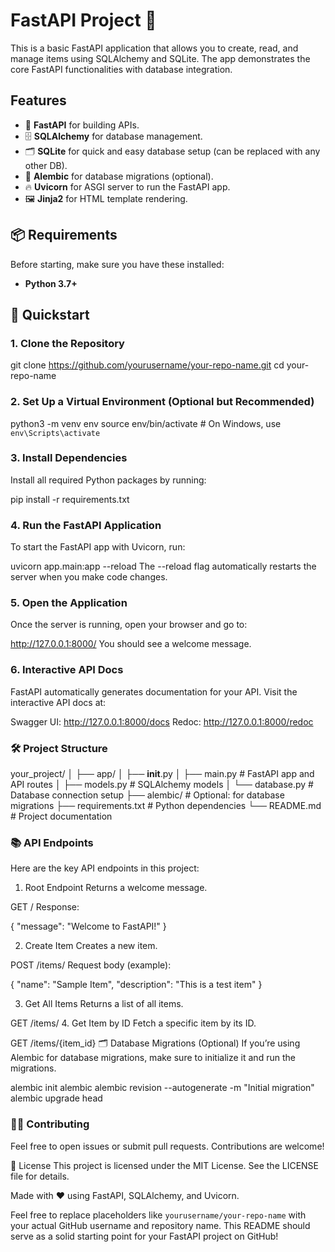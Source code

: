 # FastAPI Project 🚀

This is a basic FastAPI application that allows you to create, read, and manage items using SQLAlchemy and SQLite. The app demonstrates the core FastAPI functionalities with database integration.

## Features

- 🧩 **FastAPI** for building APIs.
- 🗄️ **SQLAlchemy** for database management.
- 🗂 **SQLite** for quick and easy database setup (can be replaced with any other DB).
- 🔄 **Alembic** for database migrations (optional).
- 🔥 **Uvicorn** for ASGI server to run the FastAPI app.
- 🖼 **Jinja2** for HTML template rendering.

## 📦 Requirements

Before starting, make sure you have these installed:

- **Python 3.7+**

## 🚀 Quickstart

### 1. Clone the Repository

git clone https://github.com/yourusername/your-repo-name.git
cd your-repo-name

### 2. Set Up a Virtual Environment (Optional but Recommended)

python3 -m venv env
source env/bin/activate  # On Windows, use `env\Scripts\activate`

### 3. Install Dependencies
Install all required Python packages by running:

pip install -r requirements.txt

### 4. Run the FastAPI Application
To start the FastAPI app with Uvicorn, run:

uvicorn app.main:app --reload
The --reload flag automatically restarts the server when you make code changes.

### 5. Open the Application
Once the server is running, open your browser and go to:

http://127.0.0.1:8000/
You should see a welcome message.

### 6. Interactive API Docs
FastAPI automatically generates documentation for your API. Visit the interactive API docs at:

Swagger UI: http://127.0.0.1:8000/docs
Redoc: http://127.0.0.1:8000/redoc

### 🛠️ Project Structure

your_project/
│
├── app/
│   ├── __init__.py
│   ├── main.py            # FastAPI app and API routes
│   ├── models.py          # SQLAlchemy models
│   └── database.py        # Database connection setup
├── alembic/                # Optional: for database migrations
├── requirements.txt        # Python dependencies
└── README.md               # Project documentation

### 📚 API Endpoints
Here are the key API endpoints in this project:

1. Root Endpoint
Returns a welcome message.

GET /
Response:

{
  "message": "Welcome to FastAPI!"
}

2. Create Item
Creates a new item.

POST /items/
Request body (example):

{
  "name": "Sample Item",
  "description": "This is a test item"
}

3. Get All Items
Returns a list of all items.

GET /items/
4. Get Item by ID
Fetch a specific item by its ID.

GET /items/{item_id}
🗂️ Database Migrations (Optional)
If you’re using Alembic for database migrations, make sure to initialize it and run the migrations.

alembic init alembic
alembic revision --autogenerate -m "Initial migration"
alembic upgrade head

### 👨‍💻 Contributing
Feel free to open issues or submit pull requests. Contributions are welcome!

📝 License
This project is licensed under the MIT License. See the LICENSE file for details.

Made with ❤️ using FastAPI, SQLAlchemy, and Uvicorn.

Feel free to replace placeholders like `yourusername/your-repo-name` with your actual GitHub username and repository name. This README should serve as a solid starting point for your FastAPI project on GitHub!





